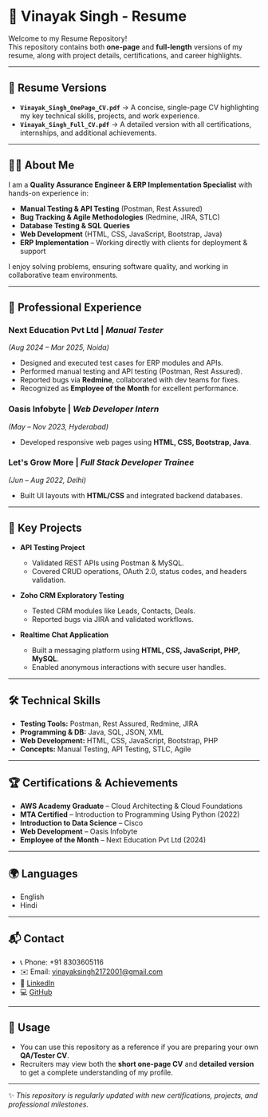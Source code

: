 # 📄 Vinayak Singh - Resume

Welcome to my Resume Repository!  
This repository contains both **one-page** and **full-length** versions of my resume, along with project details, certifications, and career highlights.  

---

## 📂 Resume Versions
- **`Vinayak_Singh_OnePage_CV.pdf`** → A concise, single-page CV highlighting my key technical skills, projects, and work experience.  
- **`Vinayak_Singh_Full_CV.pdf`** → A detailed version with all certifications, internships, and additional achievements.  

---

## 👨‍💻 About Me
I am a **Quality Assurance Engineer & ERP Implementation Specialist** with hands-on experience in:  
- **Manual Testing & API Testing** (Postman, Rest Assured)  
- **Bug Tracking & Agile Methodologies** (Redmine, JIRA, STLC)  
- **Database Testing & SQL Queries**  
- **Web Development** (HTML, CSS, JavaScript, Bootstrap, Java)  
- **ERP Implementation** – Working directly with clients for deployment & support  

I enjoy solving problems, ensuring software quality, and working in collaborative team environments.  

---

## 💼 Professional Experience
### Next Education Pvt Ltd | *Manual Tester*  
*(Aug 2024 – Mar 2025, Noida)*  
- Designed and executed test cases for ERP modules and APIs.  
- Performed manual testing and API testing (Postman, Rest Assured).  
- Reported bugs via **Redmine**, collaborated with dev teams for fixes.  
- Recognized as **Employee of the Month** for excellent performance.  

### Oasis Infobyte | *Web Developer Intern*  
*(May – Nov 2023, Hyderabad)*  
- Developed responsive web pages using **HTML, CSS, Bootstrap, Java**.  

### Let's Grow More | *Full Stack Developer Trainee*  
*(Jun – Aug 2022, Delhi)*  
- Built UI layouts with **HTML/CSS** and integrated backend databases.  

---

## 📂 Key Projects
- **API Testing Project**  
  - Validated REST APIs using Postman & MySQL.  
  - Covered CRUD operations, OAuth 2.0, status codes, and headers validation.  

- **Zoho CRM Exploratory Testing**  
  - Tested CRM modules like Leads, Contacts, Deals.  
  - Reported bugs via JIRA and validated workflows.  

- **Realtime Chat Application**  
  - Built a messaging platform using **HTML, CSS, JavaScript, PHP, MySQL**.  
  - Enabled anonymous interactions with secure user handles.  

---

## 🛠 Technical Skills
- **Testing Tools:** Postman, Rest Assured, Redmine, JIRA  
- **Programming & DB:** Java, SQL, JSON, XML  
- **Web Development:** HTML, CSS, JavaScript, Bootstrap, PHP  
- **Concepts:** Manual Testing, API Testing, STLC, Agile  

---

## 🏆 Certifications & Achievements
- **AWS Academy Graduate** – Cloud Architecting & Cloud Foundations  
- **MTA Certified** – Introduction to Programming Using Python (2022)  
- **Introduction to Data Science** – Cisco  
- **Web Development** – Oasis Infobyte  
- **Employee of the Month** – Next Education Pvt Ltd (2024)  

---

## 🌍 Languages
- English  
- Hindi  

---

## 📬 Contact
- 📞 Phone: +91 8303605116  
- ✉️ Email: [vinayaksingh2172001@gmail.com](mailto:vinayaksingh2172001@gmail.com)  
- 🔗 [LinkedIn](http://www.linkedin.com/in/vinayak-singh-5712b91a8)  
- 💻 [GitHub](https://github.com/vinayaksingh369)  

---

## 📢 Usage
- You can use this repository as a reference if you are preparing your own **QA/Tester CV**.  
- Recruiters may view both the **short one-page CV** and **detailed version** to get a complete understanding of my profile.  

---

✨ *This repository is regularly updated with new certifications, projects, and professional milestones.*  
